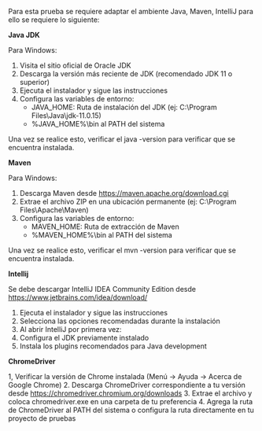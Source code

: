 Para esta prueba se requiere adaptar el ambiente Java, Maven, IntelliJ para ello se requiere lo siguiente:

**Java JDK**

Para Windows:
1. Visita el sitio oficial de Oracle JDK
2. Descarga la versión más reciente de JDK (recomendado JDK 11 o superior)
3. Ejecuta el instalador y sigue las instrucciones
4. Configura las variables de entorno:
   * JAVA_HOME: Ruta de instalación del JDK (ej: C:\Program Files\Java\jdk-11.0.15)
   * %JAVA_HOME%\bin al PATH del sistema
  
Una vez se realice esto, verificar el java -version para verificar que se encuentra instalada.

**Maven**

Para Windows:
1. Descarga Maven desde https://maven.apache.org/download.cgi
2. Extrae el archivo ZIP en una ubicación permanente (ej: C:\Program Files\Apache\Maven)
3. Configura las variables de entorno:
   * MAVEN_HOME: Ruta de extracción de Maven
   * %MAVEN_HOME%\bin al PATH del sistema

Una vez se realice esto, verificar el mvn -version para verificar que se encuentra instalada.

**Intellij**

Se debe descargar IntelliJ IDEA Community Edition desde https://www.jetbrains.com/idea/download/

1. Ejecuta el instalador y sigue las instrucciones
2. Selecciona las opciones recomendadas durante la instalación
3. Al abrir IntelliJ por primera vez:
4. Configura el JDK previamente instalado
5. Instala los plugins recomendados para Java development

**ChromeDriver**

1, Verificar la versión de Chrome instalada (Menú → Ayuda → Acerca de Google Chrome)
2. Descarga ChromeDriver correspondiente a tu versión desde https://chromedriver.chromium.org/downloads
3. Extrae el archivo y coloca chromedriver.exe en una carpeta de tu preferencia
4. Agrega la ruta de ChromeDriver al PATH del sistema o configura la ruta directamente en tu proyecto de pruebas

